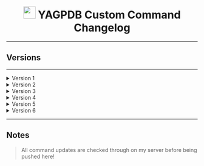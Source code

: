 <h1 align="center"><img src="https://yagpdb.xyz/static/img/logo_y.png" height=32px width=32px></img>&nbspYAGPDB Custom Command Changelog</h1>


---

## Versions

---

<details>
<summary>Version 1</summary>

- **V1**  
	**•** [`V1.0`](https://github.com/Ranger-4297/YAGPDB-ccs/releases/tag/V1) - Oudated (15 Feb 21).  
	**•** [`V1.4`](https://github.com/Ranger-4297/YAGPDB-ccs/releases/tag/V1.4) - Oudated (21 Aug 21).  
	**•** [`v1.7`](https://github.com/Ranger-4297/YAGPDB-ccs/releases/tag/V1.7) - Oudated (24 Oct 21).
</details>

<details>
	<summary>Version 2</summary>

- **V2**
	**•** [`V2`](https://github.com/Ranger-4297/YAGPDB-ccs/releases/tag/V2) - Oudated (06 Dec 21).  
	**•** [`V2.4`](https://github.com/Ranger-4297/YAGPDB-ccs/releases/tag/V2.4) - Oudated (12 Dec 21).  
</details>

<details>
	<summary>Version 3</summary>

- **V3**
	**•** [`V3`](https://github.com/Ranger-4297/YAGPDB-ccs/releases/tag/V3) - Outdated (11 Aug 22).  
</details>

<details>
	<summary>Version 4</summary>

- **V4**
	**•** [`V4`](https://github.com/Ranger-4297/YAGPDB-ccs/releases/tag/V4) - Oudated (17 Aug 22).
	**•** [`V4.2`](https://github.com/Ranger-4297/YAGPDB-ccs/releases/tag/V4.2) - Oudated (20 Aug 22).
	**•** [`V4.4`](https://github.com/Ranger-4297/YAGPDB-ccs/releases/tag/V4.4) - Outdated (22 Aug 22).
	**•** [`V4.5`](https://github.com/Ranger-4297/YAGPDB-ccs/releases/tag/V4.5) - Outdated (22 Aug 22).
	**•** [`V4.6`](https://github.com/Ranger-4297/YAGPDB-ccs/releases/tag/V4.6) - Outdated (23 Aug 22).
</details>

<details>
	<summary>Version 5</summary>

- **V5**
	**•** [`V5`](https://github.com/Ranger-4297/YAGPDB-ccs/releases/tag/V5) - Oudated (05 Jan 23).
</details>

<details>
	<summary>Version 6</summary>

- **V6**
	**•** [`V6`](https://github.com/Ranger-4297/YAGPDB-ccs/releases/tag/V5) - Oudated (30 Mar 23).
	**•** [`V6.3`](https://github.com/Ranger-4297/YAGPDB-ccs/releases/tag/V6.3) - Current (30 Mar 23).
</details>

---

## Notes
> All command updates are checked through on my server before being pushed here!